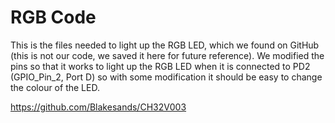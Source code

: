 # RGB Code

This is the files needed to light up the RGB LED, which we found on GitHub (this is not our code, we saved it here for future reference). We modified the pins so that it works to light up the RGB LED when it is connected to PD2 (GPIO_Pin_2, Port D) so with some modification it should be easy to change the colour of the LED. 

https://github.com/Blakesands/CH32V003
